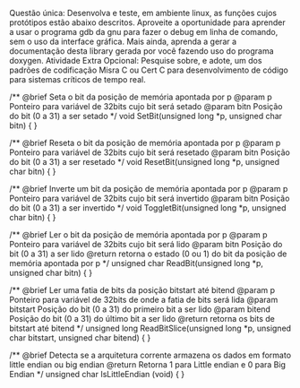 Questão única: Desenvolva e teste, em ambiente linux, as funções cujos protótipos estão abaixo descritos. Aproveite a oportunidade para aprender a usar o programa gdb da gnu para fazer o debug em linha de comando, sem o uso da interface gráfica. Mais ainda, aprenda a gerar a documentação desta library gerada por você fazendo uso do programa doxygen. Atividade Extra Opcional: Pesquise sobre, e adote, um dos padrões de codificação Misra C ou Cert C para desenvolvimento de código para sistemas críticos de tempo real.

/**
@brief Seta o bit da posição de memória apontada por p
@param p Ponteiro para variável de 32bits cujo bit será setado
@param bitn Posição do bit (0 a 31) a ser setado
*/
void SetBit(unsigned long *p, unsigned char bitn) {    }

/**
@brief Reseta o bit da posição de memória apontada por p
@param p Ponteiro para variável de 32bits cujo bit será resetado
@param bitn Posição do bit (0 a 31) a ser resetado
*/
void ResetBit(unsigned long *p, unsigned char bitn) {    }

/**
@brief Inverte um bit da posição de memória apontada por p
@param p Ponteiro para variável de 32bits cujo bit será invertido
@param bitn Posição do bit (0 a 31) a ser invertido
*/
void ToggletBit(unsigned long *p, unsigned char bitn) {    }

/**
@brief Ler o bit da posição de memória apontada por p
@param p Ponteiro para variável de 32bits cujo bit será lido
@param bitn Posição do bit (0 a 31) a ser lido
@return retorna o estado (0 ou 1) do bit da posição de memória apontada por p
*/
unsigned char  ReadBit(unsigned long *p, unsigned char bitn) {    }

/**
@brief Ler uma fatia de bits da posição bitstart até bitend
@param p Ponteiro para variável de 32bits de onde a fatia  de bits será lida
@param bitstart Posição do bit (0 a 31) do primeiro bit a ser lido
@param bitend Posição do bit (0 a 31) do último bit a ser lido
@return retorna os bits de bitstart até bitend
*/
unsigned long  ReadBitSlice(unsigned long *p, unsigned char bitstart, unsigned char bitend) {    }

/**
@brief Detecta se a arquitetura corrente armazena os dados  em formato little endian ou big endian
@return Retorna 1 para Little endian e 0  para Big Endian
*/
unsigned char IsLittleEndian (void) { }

